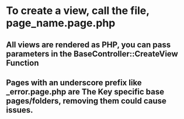 # To create a view, call the file, page_name.page.php

## All views are rendered as PHP, you can pass parameters in the BaseController::CreateView Function

## Pages with an underscore prefix like _error.page.php are The Key specific base pages/folders, removing them could cause issues.